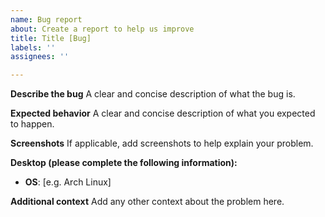 ```yaml
---
name: Bug report
about: Create a report to help us improve
title: Title [Bug]
labels: ''
assignees: ''

---
```


**Describe the bug**
A clear and concise description of what the bug is.

**Expected behavior**
A clear and concise description of what you expected to happen.

**Screenshots**
If applicable, add screenshots to help explain your problem.

**Desktop (please complete the following information):**
 - **OS**: [e.g. Arch Linux]

**Additional context**
Add any other context about the problem here.
